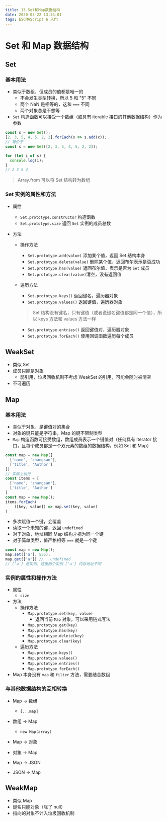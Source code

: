 ```yaml
---
title: 13.Set和Map数据结构
date: 2020-03-22 13:34:01
tags: ESCMAScript 6 入门
---
```


# Set 和 Map 数据结构

## Set

### 基本用法

* 类似于数组，但成员的值都是唯一的
	* 不会发生类型转换，所以 5 和 "5" 不同
	* 两个 NaN 是相等的，这和 `===` 不同
	* 两个对象总是不想等
* `Set` 构造函数可以接受一个数组（或具有 iterable 接口的其他数据结构）作为参数

```js
const s = new Set();
[2, 3, 5, 4, 5, 2, 2].forEach(x => s.add(x));
// 等价于
const s = new Set([2, 3, 5, 4, 5, 2, 2]);

for (let i of s) {
  console.log(i);
}
// 2 3 5 4
```

> Array.from 可以将 Set 结构转为数组

### Set 实例的属性和方法

* 属性

	* `Set.prototype.constructor` 构造函数
	* `Set.prototype.size` 返回 `Set` 实例的成员总数

* 方法

	* 操作方法

		* `Set.prototype.add(value)` 添加某个值，返回 Set 结构本身
		* `Set.prototype.delete(value)` 删除某个值，返回布尔表示是否成功
		* `Set.prototype.has(value)` 返回布尔值，表示是否为 `Set` 成员
		* `Set.prototype.clear(value)`清空，没有返回值

	* 遍历方法

		* `Set.prototype.keys()` 返回键名，遍历器对象
		* `Set.prototype.values()` 返回键值，遍历器对象

		> Set 结构没有键名，只有键值（或者说键名键值都是同一个值），所以 keys 方法和 values 方法一样

		* `Set.prototype.entries()` 返回键值对，遍历器对象
		* `Set.prototype.forEach()` 使用回调函数遍历每个成员

## WeakSet

* 类似 Set
* 成员只能是对象
	* 弱引用，垃圾回收机制不考虑 WeakSet 的引用，可能会随时被清空
* 不可遍历

## Map

### 基本用法

* 类似于对象，是键值对的集合
* 对象的键只能是字符串，Map 的键不限制类型
* `Map` 构造函数可接受数组，数组成员表示一个键值对（任何具有 Iterator 接口，且每个成员都是一个双元素的数组的数据结构，例如 Set 和 Map）

```js
const map = new Map([
  ['name', 'zhangsan'],
  ['title', 'Author']
])
// 实际上执行
const items = [
  ['name', 'zhangsan'],
  ['title', 'Author']
]
const map = new Map();
items.forEach(
	([key, value]) => map.set(key, value)
)
```

* 多次赋值一个键，会覆盖
* 读取一个未知的键，返回 `undefined`
* 对于对象，地址相同 Map 结构才视为同一个键
* 对于简单类型，值严格相等 `===` 就是一个键

```js
const map = new Map();
map.set(['a'], 555);
map.get(['a']) //	undefined
// ['a'] 是实例，这里两个实例 ['a'] 内存地址不同
```

### 实例的属性和操作方法

* 属性
	* `size`
* 方法
	* 操作方法
		* `Map.prototype.set(key, value)`
			* 返回当前 `Map` 对象，可以采用链式写法
		* `Map.prototype.get(key)`
		* `Map.prototype.has(key)`
		* `Map.prototype.delete(key)`
		* `Map.prototype.clear(key)`
	* 遍历方法
		* `Map.prototype.keys()`
		* `Map.prototype.values()`
		* `Map.prototype.entries()`
		* `Map.prototype.forEach()`
* Map 本身没有 `map` 和 `filter` 方法，需要结合数组

### 与其他数据结构的互相转换

* Map -> 数组
	* `[...map]`
* 数组 -> Map
	* `new Map(array)`
* Map -> 对象
* 对象 -> Map

* Map -> JSON
* JSON -> Map

## WeakMap

* 类似 Map
* 键名只能对象（除了 null）
* 指向的对象不计入垃圾回收机制